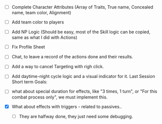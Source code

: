 - [ ] Complete Character Attributes (Array of Traits, True name, Concealed name, team color, Alignment)
- [ ] Add team color to players
- [ ] Add NP Logic (Should be easy, most of the Skill logic can be copied, same as what I did with Actions)
- [ ] Fix Profile Sheet
- [ ] Chat, to leave a record of the actions done and their results.
- [ ] Add a way to cancel Targeting with righ click.
- [ ] Add daytime-night cycle logic and a visual indicator for it.
      Last Session Short term Goals:

- [ ] what about special duration for effects, like "3 times, 1 turn", or "For this combat process only", we must implement this.
- [x] What about effects with triggers - related to passives..
  - [ ] They are halfway done, they just need some debugging.
